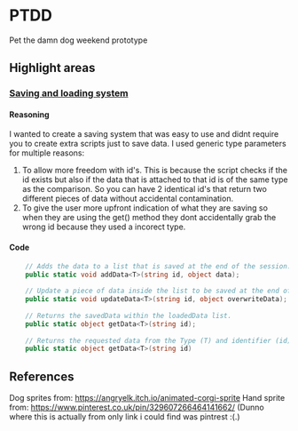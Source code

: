 # PTDD
Pet the damn dog weekend prototype


## Highlight areas

### [Saving and loading system](https://github.com/lukewhitingdev/PTDD/blob/main/Pet-the-damn-dog/Assets/SaveManager.cs)

#### Reasoning
I wanted to create a saving system that was easy to use and didnt require you to create extra scripts just to save data.
I used generic type parameters for multiple reasons:
  1. To allow more freedom with id's. This is because the script checks if the id exists but also if the data that is attached to that id is of the same type as the comparison. So      you can have 2 identical id's that return two different pieces of data without accidental contamination.
  2. To give the user more upfront indication of what they are saving so when they are using the get() method they dont accidentally grab the wrong id because they used a incorect      type.

#### Code
```C#
    // Adds the data to a list that is saved at the end of the session.
    public static void addData<T>(string id, object data);
    
    // Update a piece of data inside the list to be saved at the end of the session.
    public static void updateData<T>(string id, object overwriteData);
    
    // Returns the savedData within the loadedData list.
    public static object getData<T>(string id);
    
    // Returns the requested data from the Type (T) and identifier (id)
    public static object getData<T>(string id)
```


## References

Dog sprites from: https://angryelk.itch.io/animated-corgi-sprite
Hand sprite from: https://www.pinterest.co.uk/pin/329607266464141662/ (Dunno where this is actually from only link i could find was pintrest :(.)
